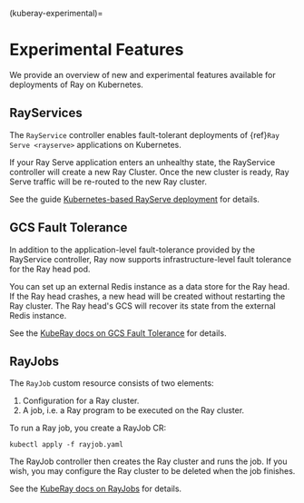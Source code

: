 (kuberay-experimental)=

# Experimental Features

We provide an overview of new and experimental features available
for deployments of Ray on Kubernetes.

## RayServices

The `RayService` controller enables fault-tolerant deployments of
{ref}`Ray Serve <rayserve>` applications on Kubernetes.

If your Ray Serve application enters an unhealthy state, the RayService controller will create a new Ray Cluster.
Once the new cluster is ready, Ray Serve traffic will be re-routed to the new Ray cluster.

See the guide [Kubernetes-based RayServe deployment][KubeServe] for details.

## GCS Fault Tolerance

In addition to the application-level fault-tolerance provided by the RayService controller,
Ray now supports infrastructure-level fault tolerance for the Ray head pod.

You can set up an external Redis instance as a data store for the Ray head. If the Ray head crashes,
a new head will be created without restarting the Ray cluster.
The Ray head's GCS will recover its state from the external Redis instance.

See the [KubeRay docs on GCS Fault Tolerance][KubeFT] for details.

## RayJobs

The `RayJob` custom resource consists of two elements:
1. Configuration for a Ray cluster.
2. A job, i.e. a Ray program to be executed on the Ray cluster.

To run a Ray job, you create a RayJob CR:
```shell
kubectl apply -f rayjob.yaml
```
The RayJob controller then creates the Ray cluster and runs the job.
If you wish, you may configure the Ray cluster to be deleted when the job finishes.

See the [KubeRay docs on RayJobs][KubeJob] for details.

[KubeServe]: https://ray-project.github.io/kuberay/guidance/rayservice/
[KubeFT]: https://ray-project.github.io/kuberay/guidance/gcs-ha/
[KubeJob]: https://ray-project.github.io/kuberay/guidance/rayjob/
